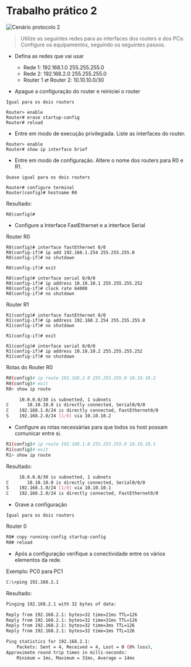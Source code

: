 # Trabalho prático 2

![Cenário protocolo 2](/img/redes/2R.png)

> Utilize as seguintes redes para as interfaces dos routers e dos PCs:
> Configure os equipamentos, seguindo os seguintes passos.

- Defina as redes que vai usar
  - Rede 1: 192.168.1.0 255.255.255.0
  - Rede 2: 192.168.2.0 255.255.255.0
  - Router 1 $\rightleftarrows$ Router 2: 10.10.10.0/30

- Apague a configuração do router e reiniciei o router

`Igual para os dois routers`

```batch
Router> enable
Router# erase startup-config
Router# reload
```

- Entre em modo de execução privilegiada. Liste as interfaces do router.

```batch
Router> enable
Router# show ip interface brief
```

- Entre em modo de configuração. Altere o nome dos routers para R0 e R1.

`Quase igual para os dois routers`

```batch
Router# configure terminal
Router(config)# hostname R0
```

Resultado:

```batch
R0(config)#
```

- Configure a Interface FastEthernet e a interface Serial

Router R0

``` batch
R0(config)# interface fastEthernet 0/0
R0(config-if)# ip add 192.168.1.254 255.255.255.0
R0(config-if)# no shutdown

R0(config-if)# exit

R0(config)# interface serial 0/0/0
R0(config-if)# ip address 10.10.10.1 255.255.255.252
R0(config-if)# clock rate 64000
R0(config-if)# no shutdown
```

Router R1

``` batch
R1(config)# interface fastEthernet 0/0
R1(config-if)# ip address 192.168.2.254 255.255.255.0
R1(config-if)# no shutdown

R1(config-if)# exit

R1(config)# interface serial 0/0/0
R1(config-if)# ip address 10.10.10.2 255.255.255.252
R1(config-if)# no shutdown
```

Rotas do Router R0

```bash
R0(config)# ip route 192.168.2.0 255.255.255.0 10.10.10.2
R0(config)# exit
R0> show ip route
```

```bash
     10.0.0.0/30 is subnetted, 1 subnets
C       10.10.10.0 is directly connected, Serial0/0/0
C    192.168.1.0/24 is directly connected, FastEthernet0/0
S    192.168.2.0/24 [1/0] via 10.10.10.2
```

- Configure as rotas necessárias para que todos os host possam comunicar entre si.

```bash
R1(config)# ip route 192.168.1.0 255.255.255.0 10.10.10.1
R1(config)# exit
R1> show ip route
```

Resultado:

```bash
     10.0.0.0/30 is subnetted, 1 subnets
C       10.10.10.0 is directly connected, Serial0/0/0
S    192.168.1.0/24 [1/0] via 10.10.10.1
C    192.168.2.0/24 is directly connected, FastEthernet0/0
```

- Grave a configuração

`Igual para os dois routers`

Router 0

```bash
R0# copy running-config startup-config
R0# reload
```

- Após a configuração verifique a conectividade entre os vários elementos da rede.

Exemplo: PC0 para PC1

```bash
C:\>ping 192.168.2.1
```

Resultado:

```bash
Pinging 192.168.2.1 with 32 bytes of data:

Reply from 192.168.2.1: bytes=32 time=21ms TTL=126
Reply from 192.168.2.1: bytes=32 time=31ms TTL=126
Reply from 192.168.2.1: bytes=32 time=3ms TTL=126
Reply from 192.168.2.1: bytes=32 time=1ms TTL=126

Ping statistics for 192.168.2.1:
    Packets: Sent = 4, Received = 4, Lost = 0 (0% loss),
Approximate round trip times in milli-seconds:
    Minimum = 1ms, Maximum = 31ms, Average = 14ms
```
